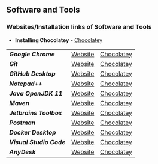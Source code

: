 Software and Tools
-
### Websites/Installation links of Software and Tools

- **Installing Chocolatey** - [Chocolatey](https://chocolatey.org/install#individual)

|  |  |  |
|--|--|--|
| ***Google Chrome*** | [Website](https://www.google.com/intl/en_in/chrome/) | [Chocolatey](https://community.chocolatey.org/packages/GoogleChrome) |
| ***Git*** | [Website](https://git-scm.com/download/win) | [Chocolatey](https://community.chocolatey.org/packages/git) |
| ***GitHub Desktop*** | [Website](https://desktop.github.com/) | [Chocolatey](https://community.chocolatey.org/packages/github-desktop) |
| ***Notepad++*** | [Website](https://notepad-plus-plus.org/downloads/) | [Chocolatey](https://community.chocolatey.org/packages/notepadplusplus) |
| ***Java OpenJDK 11*** | [Website](https://openjdk.java.net/projects/jdk/11/) | [Chocolatey](https://community.chocolatey.org/packages/openjdk11) |
| ***Maven*** | [Website](https://maven.apache.org/download.cgi) | [Chocolatey](https://community.chocolatey.org/packages/maven) |
| ***Jetbrains Toolbox*** | [Website](https://www.jetbrains.com/toolbox-app/)| [Chocolatey](https://community.chocolatey.org/packages/jetbrainstoolbox) |
| ***Postman*** | [Website](https://www.postman.com/downloads/) | [Chocolatey](https://community.chocolatey.org/packages/postman) |
| ***Docker Desktop*** | [Website](https://docs.docker.com/desktop/windows/install/) | [Chocolatey](https://community.chocolatey.org/packages/docker-desktop) |
| ***Visual Studio Code*** | [Website](https://code.visualstudio.com/) | [Chocolatey](https://community.chocolatey.org/packages/vscode) |
| ***AnyDesk*** | [Website](https://anydesk.com/en) | [Chocolatey](https://community.chocolatey.org/packages/anydesk) |